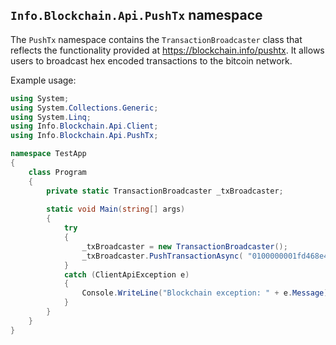 ## `Info.Blockchain.Api.PushTx` namespace

The `PushTx` namespace contains the `TransactionBroadcaster` class that reflects the functionality provided at https://blockchain.info/pushtx. It allows users to broadcast hex encoded transactions to the bitcoin network.

Example usage:

```csharp
using System;
using System.Collections.Generic;
using System.Linq;
using Info.Blockchain.Api.Client;
using Info.Blockchain.Api.PushTx;

namespace TestApp
{
    class Program
    {
        private static TransactionBroadcaster _txBroadcaster;
        
        static void Main(string[] args)
        {
            try
            {
                _txBroadcaster = new TransactionBroadcaster();
				_txBroadcaster.PushTransactionAsync( "0100000001fd468e431cf5797b108e4d22724e1e055b3ecec59af4ef17b063afd36d3c5cf6010000008c4930460221009918eee8be186035be8ca573b7a4ef7bc672c59430785e5390cc375329a2099702210085b86387e3e15d68c847a1bdf786ed0fdbc87ab3b7c224f3c5490ac19ff4e756014104fe2cfcf0733e559cbf28d7b1489a673c0d7d6de8470d7ff3b272e7221afb051b777b5f879dd6a8908f459f950650319f0e83a5cf1d7c1dfadf6458f09a84ba80ffffffff01185d2033000000001976a9144be9a6a5f6fb75765145d9c54f1a4929e407d2ec88ac00000000").Wait();
            }
            catch (ClientApiException e)
            {
                Console.WriteLine("Blockchain exception: " + e.Message);
            }
        }
    }
}

```
